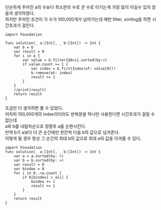 단순하게 주어진 a의 수보다 최소한의 수로 큰 수로 이기는게 가장 많이 이길수 있지 않을까 생각하였다.   
하지만 주어진 조건이 각 수가 100,000개가 넘어가는데 매번 filter, sorting을 하면 시간초과가 걸린다.   

```
import Foundation

func solution(_ a:[Int], _ b:[Int]) -> Int {
    var b = b
    var result = 0
    for i in a {
        var value = b.filter{$0>i}.sorted(by:<)
        if value.count >= 1 {
            var index = b.firstIndex(of: value[0])!
            b.remove(at: index)
            result += 1
        }
    }
    //print(result)
    return result
}
```
조금만 더 생각하면 풀 수 있었다.   
어차피 100,000개의 index이더라도 반복문을 하나만 사용한다면 시간초과가 걸릴 수 없는데   
a와 b를 내림차순으로 정렬후 a를 순환시킨다.   
만약 b가 a보다 더 큰 순간에만 한칸씩 다음 b의 값으로 넘겨준다.   
이렇게 될 경우 항상 그 순간의 최대 b의 값으로 최대 a의 값을 이겨줄 수 있다.   
```
import Foundation
func solution(_ a:[Int], _ b:[Int]) -> Int {
    var a = a.sorted(by: >)
    var b = b.sorted(by: >)
    var result = 0
    var bindex = 0
    for i in 0..<a.count {
        if b[bindex] > a[i] {
            bindex += 1
            result += 1
        }
    }
    return result
}
```
